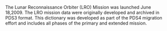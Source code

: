 The Lunar Reconnaissance Orbiter (LRO) Mission was launched June 18,2009.
The LRO mission data were originally developed and archived in PDS3 format. 
This dictionary was developed as part of the PDS4 migration effort 
and includes all phases of the primary and extended mission.
